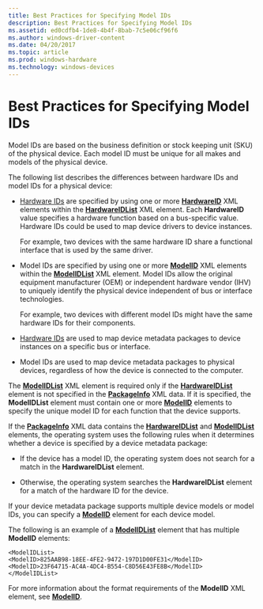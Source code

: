 ```yaml
---
title: Best Practices for Specifying Model IDs
description: Best Practices for Specifying Model IDs
ms.assetid: ed0cdfb4-1de8-4b4f-8bab-7c5e06cf96f6
ms.author: windows-driver-content
ms.date: 04/20/2017
ms.topic: article
ms.prod: windows-hardware
ms.technology: windows-devices
---
```


# Best Practices for Specifying Model IDs


Model IDs are based on the business definition or stock keeping unit (SKU) of the physical device. Each model ID must be unique for all makes and models of the physical device.

The following list describes the differences between hardware IDs and model IDs for a physical device:

-   [Hardware IDs](hardware-ids.md) are specified by using one or more [**HardwareID**](https://msdn.microsoft.com/library/windows/hardware/ff546114) XML elements within the [**HardwareIDList**](https://msdn.microsoft.com/library/windows/hardware/ff546121) XML element. Each **HardwareID** value specifies a hardware function based on a bus-specific value. Hardware IDs could be used to map device drivers to device instances.

    For example, two devices with the same hardware ID share a functional interface that is used by the same driver.

-   Model IDs are specified by using one or more [**ModelID**](https://msdn.microsoft.com/library/windows/hardware/ff549295) XML elements within the [**ModelIDList**](https://msdn.microsoft.com/library/windows/hardware/ff549303) XML element. Model IDs allow the original equipment manufacturer (OEM) or independent hardware vendor (IHV) to uniquely identify the physical device independent of bus or interface technologies.

    For example, two devices with different model IDs might have the same hardware IDs for their components.

-   [Hardware IDs](hardware-ids.md) are used to map device metadata packages to device instances on a specific bus or interface.

-   Model IDs are used to map device metadata packages to physical devices, regardless of how the device is connected to the computer.

The [**ModelIDList**](https://msdn.microsoft.com/library/windows/hardware/ff549303) XML element is required only if the [**HardwareIDList**](https://msdn.microsoft.com/library/windows/hardware/ff546121) element is not specified in the [**PackageInfo**](https://msdn.microsoft.com/library/windows/hardware/ff549574) XML data. If it is specified, the **ModelIDList** element must contain one or more [**ModelID**](https://msdn.microsoft.com/library/windows/hardware/ff549295) elements to specify the unique model ID for each function that the device supports.

If the [**PackageInfo**](https://msdn.microsoft.com/library/windows/hardware/ff549574) XML data contains the [**HardwareIDList**](https://msdn.microsoft.com/library/windows/hardware/ff546121) and [**ModelIDList**](https://msdn.microsoft.com/library/windows/hardware/ff549303) elements, the operating system uses the following rules when it determines whether a device is specified by a device metadata package:

-   If the device has a model ID, the operating system does not search for a match in the **HardwareIDList** element.

-   Otherwise, the operating system searches the **HardwareIDList** element for a match of the hardware ID for the device.

If your device metadata package supports multiple device models or model IDs, you can specify a [**ModelID**](https://msdn.microsoft.com/library/windows/hardware/ff549295) element for each device model.

The following is an example of a [**ModelIDList**](https://msdn.microsoft.com/library/windows/hardware/ff549303) element that has multiple **ModelID** elements:

```
<ModelIDList>
<ModelID>825AAB98-18EE-4FE2-9472-197D1D00FE31</ModelID>
<ModelID>23F64715-AC4A-4DC4-B554-C8D56E43FE8B</ModelID>
</ModelIDList>
```

For more information about the format requirements of the **ModelID** XML element, see [**ModelID**](https://msdn.microsoft.com/library/windows/hardware/ff549295).

 

 





